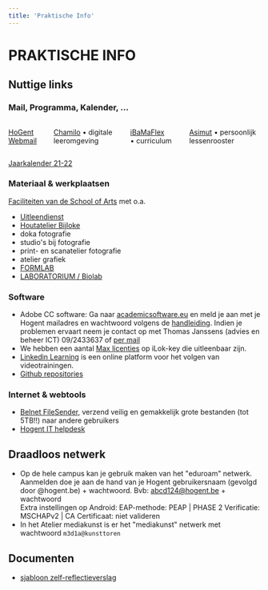 ```yaml
---
title: 'Praktische Info'
---
```

# PRAKTISCHE INFO
## Nuttige links

### Mail, Programma, Kalender, ...
<div class="columns">
  <div class="column col-3">

  [HoGent Webmail](http://webmail.hogent.be/)

  </div>
  <div class="column col-3">

  [Chamilo](https://chamilo.hogent.be/) • digitale leeromgeving

  </div>
  <div class="column col-3">

  [iBaMaFlex](https://ibamaflex.hogent.be/) • curriculum

  </div>
  <div class="column col-3">

  [Asimut](https://hogent.asimut.net/public/) • persoonlijk lessenrooster

  </div>
</div>

[Jaarkalender 21-22](https://schoolofartsgent.be/2021/wp-content/uploads/2021/05/07_Acad-kal-2021-2022-SCH-ACAD-v2.pdf)

### Materiaal & werkplaatsen
[Faciliteiten van de School of Arts](https://schoolofartsgent.be/nl/onderwijs/faciliteiten) met o.a.
* [Uitleendienst](http://uitleendienst.schoolofarts.be/users/sign_in)
* [Houtatelier Bijloke](https://www.facebook.com/KASKhoutatelier)
* doka fotografie
* studio's bij fotografie
* print- en scanatelier fotografie
* atelier grafiek
* [FORMLAB](https://www.formlab.schoolofarts.be/)
* [LABORATORIUM / Biolab](http://www.laboratorium.bio/)

### Software
* Adobe CC software: Ga naar [academicsoftware.eu](https://www.academicsoftware.eu/) en meld je aan met je Hogent mailadres en wachtwoord volgens de [handleiding](https://streamable.com/tb4xyr). Indien je problemen ervaart neem je contact op met Thomas Janssens (advies en beheer ICT) 09/2433637 of [per mail](mailto:thomas.janssens@hogent.be)
* We hebben een aantal [Max licenties](https://cycling74.com/) op iLok-key die  uitleenbaar zijn.
* [Linkedin Learning](https://linkedin-learning.pxf.io/) is een online platform voor het volgen van videotrainingen.
* [Github repositories](https://github.com/theBlackBoxSociety/)

### Internet & webtools
* [Belnet FileSender](https://filesender.belnet.be/index.php?s=upload), verzend veilig en gemakkelijk grote bestanden (tot 5TB!!) naar andere gebruikers
* [Hogent IT helpdesk](https://servicedesk.hogent.be/)

## Draadloos netwerk
* Op de hele campus kan je gebruik maken van het "eduroam" netwerk. Aanmelden doe je aan de hand van je Hogent gebruikersnaam (gevolgd door @hogent.be) + wachtwoord. Bvb: abcd124@hogent.be + wachtwoord    
Extra instellingen op Android: EAP-methode: PEAP | PHASE 2 Verificatie: MSCHAPv2 | CA Certificaat: niet valideren
* In het Atelier mediakunst is er het "mediakunst" netwerk met wachtwoord `m3d1a@kunsttoren`

## Documenten
* [sjabloon zelf-reflectieverslag](SjabloonReflectieverslag.rtf)
